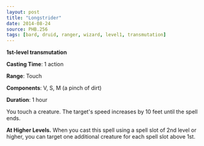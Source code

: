 ```yaml
---
layout: post
title: "Longstrider"
date: 2014-08-24
source: PHB.256
tags: [bard, druid, ranger, wizard, level1, transmutation]
---
```


**1st-level transmutation**

**Casting Time**: 1 action

**Range**: Touch

**Components**: V, S, M (a pinch of dirt)

**Duration**: 1 hour

You touch a creature. The target's speed increases by 10 feet until the spell ends.

**At Higher Levels.** When you cast this spell using a spell slot of 2nd level or higher, you can target one additional creature for each spell slot above 1st.